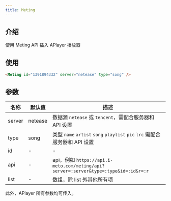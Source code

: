```yaml
---
title: Meting
---
```


## 介绍

使用 Meting API 插入 APlayer 播放器

## 使用

<Meting id="1391894332" server="netease" type="song" />

```html
<Meting id="1391894332" server="netease" type="song" />
```

## 参数

| 名称   | 默认值  | 描述                                                                                |
| ------ | ------- | ----------------------------------------------------------------------------------- |
| server | netease | 数据源 `netease` 或 `tencent`，需配合服务器和 API 设置                              |
| type   | song    | 类型 `name` `artist` `song` `playlist` `pic` `lrc` 需配合服务器和 API 设置          |
| id     | -       | -                                                                                   |
| api    | -       | api，例如 `https://api.i-meto.com/meting/api?server=:server&type=:type&id=:id&r=:r` |
| list   | -       | 数组，除 list 外其他所有项                                                          |

此外，APlayer 所有参数均可传入。
